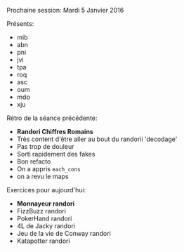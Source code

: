 Prochaine session:
Mardi 5 Janvier 2016

Présents:
- mib
- abn
- pni
- jvi
- tpa
- roq
- asc
- oum
- mdo
- xju

Rétro de la séance précédente:
- **Randori Chiffres Romains**
- Très content d'être aller au bout du randorii 'decodage'
- Pas trop de douleur
- Sorti rapidement des fakes
- Bon refacto
- On a appris ```each_cons```
- on a revu le maps

Exercices pour aujourd'hui:
- **Monnayeur randori**
- FizzBuzz randori 
- PokerHand randori
- 4L de Jacky randori
- Jeu de la vie de Conway randori
- Katapotter randori

